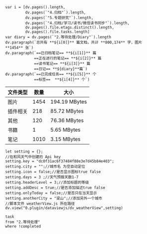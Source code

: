 ```dataviewjs
var i = [dv.pages().length,
		 dv.pages(`"4.归档"`).length,
		 dv.pages(`"5.专题研究"`).length,
		 dv.pages(`"4.归档/学习/读书/微信读书同步"`).length,
		 dv.pages().file.etags.distinct().length,
		 dv.pages().file.tasks.length]
var diary = dv.pages(`"2.等待处理/Diary"`).length
dv.paragraph(`总共有 **${i[0]}** 篇文档，共计 **800,174** 字，图片 **1454** 张`)
dv.paragraph(`==已归档笔记== **${i[1]}** 篇
			 ==正在进行的笔记== **${i[2]}** 篇
			 ==读书笔记== **${i[3]}** 篇
			 ==日记== **${diary}**篇`)
dv.paragraph(`==已完成任务== **${i[5]}** 个
			 ==标签==  **${i[4]}** 个`)
```

| 文件类型 | 数量 | 大小 |
|----------|-------|------|
| 图片 | 1454 | 194.19 MBytes |
| 插件相关 | 218 | 85.72 MBytes |
| 其他 | 120 | 76.36 MBytes |
| 书籍 | 1 | 5.65 MBytes |
| 笔记 | 1010 | 3.15 MBytes |


```dataviewjs
let setting = {};
//在和风天气中创建的 Api key
setting.key = "dc0f31ac6f37484f88e3e7d45b84e403";
setting.city = "";//城市名 为空自动定位
setting.icon = false;//是否显示图标true false
setting.days = 3 ;//天气预报天数1-7
setting.headerLevel = 3;//添加标题的等级
setting.addDesc = true;//是否添加描述true false
setting.onlyToday = false;//是否只在当天显示
setting.anotherCity = "梁山";//添加另外一个城市
//脚本文件 weatherView.js 所在路径
dv.view("0.plugin/dataviewjs/dv_weatherView",setting)
```


```dataview
task 
from "2.等待处理"
where !completed
```

